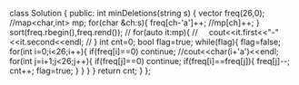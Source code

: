 class Solution {
public:
int minDeletions(string s) {
vector<int> freq(26,0);
//map<char,int> mp;
for(char &ch:s){
freq[ch-'a']++;
//mp[ch]++;
}
sort(freq.rbegin(),freq.rend());
// for(auto it:mp){
//     cout<<it.first<<"-"<<it.second<<endl;
// }
int cnt=0;
bool flag=true;
while(flag){
flag=false;
for(int i=0;i<26;i++){
if(freq[i]==0) continue;
//cout<<char(i+'a')<<endl;
for(int j=i+1;j<26;j++){
if(freq[j]==0) continue;
if(freq[i]==freq[j]){
freq[j]--;
cnt++;
flag=true;
}
}
}
}
return cnt;
}
};